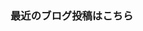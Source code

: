 <Typedjs />

<Blogs />

<ClientOnly>
  <ImageCarousel />
</ClientOnly>

<h3>最近のブログ投稿はこちら</h3>
<PostList />
